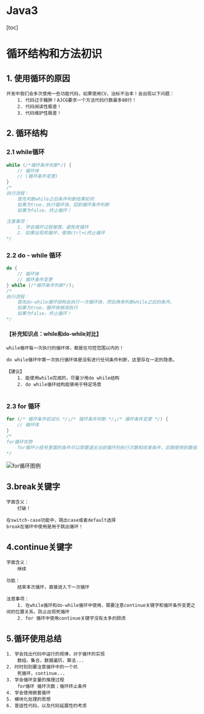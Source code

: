 # Java3

[toc]

# 循环结构和方法初识

## 1. 使用循环的原因

```
开发中我们会多次使用一些功能代码，如果使用CV，治标不治本！会出现以下问题：
	1. 代码过于臃肿！AJCG要求一个方法代码行数最多80行！
	2. 代码阅读性极差！
	3. 代码维护性极差！
```

## 2. 循环结构

### 2.1 while循环

```java
while (/*循环条件判断*/) {
    // 循环体
    // (循环条件变更)
}
/*
执行流程：
	首先判断while之后条件判断结果如何
	如果为true，执行循环体，回到循环条件判断
	如果为false，终止循环！
	
注意事项：
	1. 学会循环过程推理，避免死循环
	2. 如果出现死循环，使用ctrl+c终止循环
*/
```

### 2.2 do - while 循环

```java
do {
	// 循环体
    // 循环条件变更
} while (/*循环条件判断*/);
/*
执行流程：
	首先do-while循环结构会执行一次循环体，然后再来判断while之后的条件。
	如果为true，循环体继续执行
	如果为false，终止循环！
*/
```

#### 【补充知识点：while和do-while对比】

```
while循环每一次执行的循环体，都是在可控范围以内的！

do while循环中第一次执行循环体是没有进行任何条件判断，这里存在一定的隐患。

【建议】
	1. 能使用while完成的，尽量少用do while结构
	2. do while循环结构能够用于特定场景
	
```

### **2.3 for 循环**

```java
for (/* 循环条件初试化 */;/* 循环条件判断 */;/* 循环条件变更 */) {
	// 循环体
}
/*
for循环优势
	for循环小括号里面的条件可以简要退出当前循环的执行次数和结束条件，后期使用到数组、算法中非常常见。
*/
```

![for循环图例](https://i.loli.net/2021/04/23/HBfdqD17hUZezSE.png)

## 3.break关键字

```
字面含义：
	打破！
	
在switch-case功能中，跳出case或者default选择
break在循环中使用是用于跳出循环！
```

## 4.continue关键字

```
字面含义：
	继续
	
功能：
	结束本次循环，直接进入下一次循环
	
注意事项：
	1. 在while循环和do-while循环中使用，需要注意continue关键字和循环条件变更之间的位置关系，防止出现死循环
	2. for 循环中使用continue关键字没有太多的顾虑
```

## 5.循环使用总结

```
1. 学会找出代码中运行的规律，对于循环的实现
	数组，集合，数据遍历，算法...
2. 时时刻刻要注意循环中的一个坑
	死循环，continue...
3. 学会循环变量的推理过程
	for循环 循环次数；循环终止条件
4. 学会使用嵌套循环
5. 模块化处理的思想
6. 普适性代码，以及代码延展性的考虑

```

